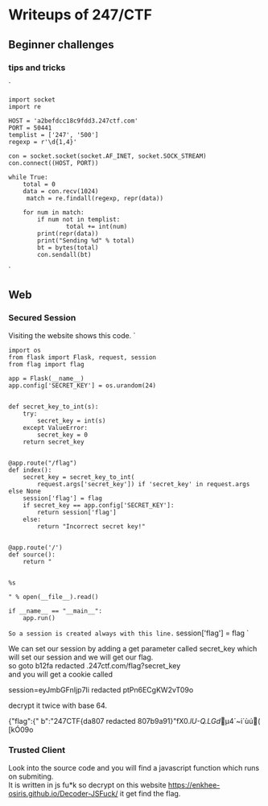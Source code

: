 # Writeups of 247/CTF

## Beginner challenges

### tips and tricks  
`  

	import socket  
	import re  

	HOST = 'a2befdcc18c9fdd3.247ctf.com'  
	PORT = 50441  
	templist = ['247', '500']  
	regexp = r'\d{1,4}'  
  
	con = socket.socket(socket.AF_INET, socket.SOCK_STREAM)  
	con.connect((HOST, PORT))  

	while True:  
    	total = 0  
    	data = con.recv(1024)  
    	 match = re.findall(regexp, repr(data))  
    
    	for num in match:  
        	if num not in templist:  
            		total += int(num)  
    		print(repr(data))  
    		print("Sending %d" % total)  
    		bt = bytes(total)  
    		con.sendall(bt)  

`
## Web

### Secured Session
Visiting the website shows this code.
`

    import os
    from flask import Flask, request, session
    from flag import flag
    
    app = Flask(__name__)
    app.config['SECRET_KEY'] = os.urandom(24)
    
    
    def secret_key_to_int(s):
        try:
            secret_key = int(s)
        except ValueError:
            secret_key = 0
        return secret_key
    
    
    @app.route("/flag")
    def index():
        secret_key = secret_key_to_int(
            request.args['secret_key']) if 'secret_key' in request.args else None
        session['flag'] = flag
        if secret_key == app.config['SECRET_KEY']:
            return session['flag']
        else:
            return "Incorrect secret key!"
    
    
    @app.route('/')
    def source():
        return "
    
    
    %s
    
    " % open(__file__).read()
    
    if __name__ == "__main__":
        app.run()
    
`
So a session is created always with this line.
`
	session['flag'] = flag
`
  
We can set our session by adding a get parameter called secret_key which will set our session and we will get our flag.  
so goto b12fa redacted .247ctf.com/flag?secret_key  
and you will get a cookie called   

session=eyJmbGFnIjp7Ii redacted ptPn6ECgKW2vT09o

decrypt it twice with base 64.
  
{"flag":{" b":"247CTF{da807 redacted 807b9a91}"fX0._lU-Q.LGd_µ4´~i´ùú(
[kÓ09o

### Trusted Client
Look into the source code and you will find a javascript function which runs on submiting.  
It is written in js fu*k so decrypt on this website https://enkhee-osiris.github.io/Decoder-JSFuck/ it get find the flag. 

